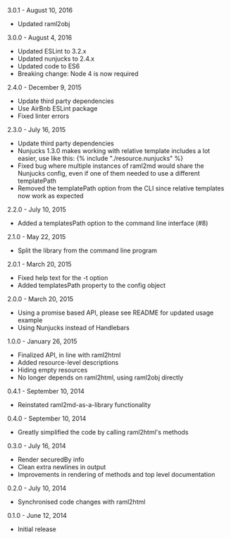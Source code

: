 3.0.1 - August 10, 2016
- Updated raml2obj

3.0.0 - August 4, 2016
- Updated ESLint to 3.2.x
- Updated nunjucks to 2.4.x
- Updated code to ES6
- Breaking change: Node 4 is now required

2.4.0 - December 9, 2015
- Update third party dependencies
- Use AirBnb ESLint package
- Fixed linter errors

2.3.0 - July 16, 2015
- Update third party dependencies
- Nunjucks 1.3.0 makes working with relative template includes a lot easier, use like this:
  {% include "./resource.nunjucks" %}
- Fixed bug where multiple instances of raml2md would share the Nunjucks config,
  even if one of them needed to use a different templatePath
- Removed the templatePath option from the CLI since relative templates now work as expected

2.2.0 - July 10, 2015
- Added a templatesPath option to the command line interface (#8)

2.1.0 - May 22, 2015
- Split the library from the command line program

2.0.1 - March 20, 2015
- Fixed help text for the -t option
- Added templatesPath property to the config object

2.0.0 - March 20, 2015
- Using a promise based API, please see README for updated usage example
- Using Nunjucks instead of Handlebars

1.0.0 - January 26, 2015
- Finalized API, in line with raml2html
- Added resource-level descriptions
- Hiding empty resources
- No longer depends on raml2html, using raml2obj directly

0.4.1 - September 10, 2014
- Reinstated raml2md-as-a-library functionality

0.4.0 - September 10, 2014
- Greatly simplified the code by calling raml2html's methods

0.3.0 - July 16, 2014
- Render securedBy info
- Clean extra newlines in output
- Improvements in rendering of methods and top level documentation

0.2.0 - July 10, 2014
- Synchronised code changes with raml2html

0.1.0 - June 12, 2014
- Initial release
